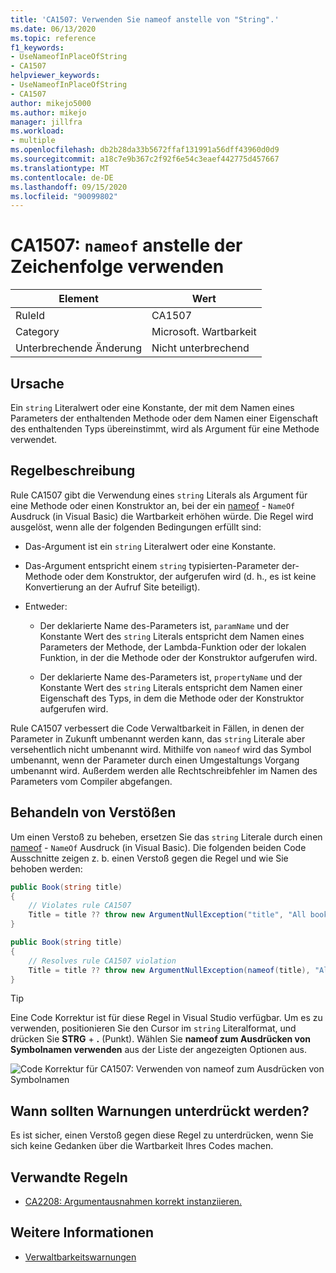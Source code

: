 ```yaml
---
title: 'CA1507: Verwenden Sie nameof anstelle von "String".'
ms.date: 06/13/2020
ms.topic: reference
f1_keywords:
- UseNameofInPlaceOfString
- CA1507
helpviewer_keywords:
- UseNameofInPlaceOfString
- CA1507
author: mikejo5000
ms.author: mikejo
manager: jillfra
ms.workload:
- multiple
ms.openlocfilehash: db2b28da33b5672ffaf131991a56dff43960d0d9
ms.sourcegitcommit: a18c7e9b367c2f92f6e54c3eaef442775d457667
ms.translationtype: MT
ms.contentlocale: de-DE
ms.lasthandoff: 09/15/2020
ms.locfileid: "90099802"
---
```

# <a name="ca1507-use-nameof-in-place-of-string"></a>CA1507: `nameof` anstelle der Zeichenfolge verwenden

|Element|Wert|
|-|-|
|RuleId|CA1507|
|Category|Microsoft. Wartbarkeit|
|Unterbrechende Änderung|Nicht unterbrechend|

## <a name="cause"></a>Ursache

Ein `string` Literalwert oder eine Konstante, der mit dem Namen eines Parameters der enthaltenden Methode oder dem Namen einer Eigenschaft des enthaltenden Typs übereinstimmt, wird als Argument für eine Methode verwendet.

## <a name="rule-description"></a>Regelbeschreibung

Rule CA1507 gibt die Verwendung eines `string` Literals als Argument für eine Methode oder einen Konstruktor an, bei der ein [nameof](/dotnet/csharp/language-reference/keywords/nameof) - `NameOf` Ausdruck (in Visual Basic) die Wartbarkeit erhöhen würde. Die Regel wird ausgelöst, wenn alle der folgenden Bedingungen erfüllt sind:

- Das-Argument ist ein `string` Literalwert oder eine Konstante.

- Das-Argument entspricht einem `string` typisierten-Parameter der-Methode oder dem Konstruktor, der aufgerufen wird (d. h., es ist keine Konvertierung an der Aufruf Site beteiligt).

- Entweder:
  - Der deklarierte Name des-Parameters ist, `paramName` und der Konstante Wert des `string` Literals entspricht dem Namen eines Parameters der Methode, der Lambda-Funktion oder der lokalen Funktion, in der die Methode oder der Konstruktor aufgerufen wird.

  - Der deklarierte Name des-Parameters ist, `propertyName` und der Konstante Wert des `string` Literals entspricht dem Namen einer Eigenschaft des Typs, in dem die Methode oder der Konstruktor aufgerufen wird.

Rule CA1507 verbessert die Code Verwaltbarkeit in Fällen, in denen der Parameter in Zukunft umbenannt werden kann, das `string` Literale aber versehentlich nicht umbenannt wird. Mithilfe von `nameof` wird das Symbol umbenannt, wenn der Parameter durch einen Umgestaltungs Vorgang umbenannt wird. Außerdem werden alle Rechtschreibfehler im Namen des Parameters vom Compiler abgefangen.

## <a name="how-to-fix-violations"></a>Behandeln von Verstößen

Um einen Verstoß zu beheben, ersetzen Sie das `string` Literale durch einen [nameof](/dotnet/csharp/language-reference/keywords/nameof) - `NameOf` Ausdruck (in Visual Basic). Die folgenden beiden Code Ausschnitte zeigen z. b. einen Verstoß gegen die Regel und wie Sie behoben werden:

```csharp
public Book(string title)
{
    // Violates rule CA1507
    Title = title ?? throw new ArgumentNullException("title", "All books must have a title.");
}
```

```csharp
public Book(string title)
{
    // Resolves rule CA1507 violation
    Title = title ?? throw new ArgumentNullException(nameof(title), "All books must have a title.");
}
```

> [!TIP]
> Eine Code Korrektur ist für diese Regel in Visual Studio verfügbar. Um es zu verwenden, positionieren Sie den Cursor im `string` Literalformat, und drücken Sie **STRG** + **.** (Punkt). Wählen Sie **nameof zum Ausdrücken von Symbolnamen verwenden** aus der Liste der angezeigten Optionen aus.
>
> ![Code Korrektur für CA1507: Verwenden von nameof zum Ausdrücken von Symbolnamen](media/ca1507-code-fix.PNG)

## <a name="when-to-suppress-warnings"></a>Wann sollten Warnungen unterdrückt werden?

Es ist sicher, einen Verstoß gegen diese Regel zu unterdrücken, wenn Sie sich keine Gedanken über die Wartbarkeit Ihres Codes machen.

## <a name="related-rules"></a>Verwandte Regeln

- [CA2208: Argumentausnahmen korrekt instanziieren.](ca2208.md)

## <a name="see-also"></a>Weitere Informationen

- [Verwaltbarkeitswarnungen](../code-quality/maintainability-warnings.md)
